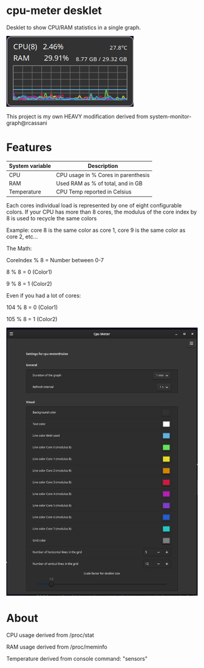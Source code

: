 # cpu-meter desklet
Desklet to show CPU/RAM statistics in a single graph.

![image](https://raw.githubusercontent.com/Talon-1/cpu-meter-cinnamon-desklet/main/cpu-meter@Talon-1/screenshot.png)

This project is my own HEAVY modification derived from system-monitor-graph@rcassani

# Features

| System variable | Description |
| -----------     | ----------- |
| CPU             | CPU usage in % Cores in parenthesis |
| RAM             | Used RAM as % of total, and in GB |
| Temperature     | CPU Temp reported in Celsius |

Each cores individual load is represented by one of eight configurable colors.
If your CPU has more than 8 cores, the modulus of the core index by 8 is used to recycle the same colors

Example: core 8 is the same color as core 1, core 9 is the same color as core 2, etc...

The Math:

CoreIndex % 8 = Number between 0-7

8 % 8 = 0 (Color1)

9 % 8 = 1 (Color2)

Even if you had a lot of cores:

104 % 8 = 0 (Color1)

105 % 8 = 1 (Color2)

![image](https://raw.githubusercontent.com/Talon-1/cpu-meter-cinnamon-desklet/main/cpu-meter@Talon-1/cpudesklet-options.png)

# About

CPU usage derived from /proc/stat

RAM usage derived from /proc/meminfo

Temperature derived from console command: "sensors"
